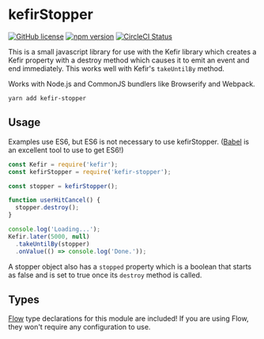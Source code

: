 # kefirStopper

[![GitHub license](https://img.shields.io/badge/license-MIT-blue.svg)](https://github.com/AgentME/kefir-stopper/blob/master/LICENSE.txt) [![npm version](https://img.shields.io/npm/v/kefir-stopper.svg?style=flat)](https://www.npmjs.com/package/kefir-stopper) [![CircleCI Status](https://circleci.com/gh/AgentME/kefir-stopper.svg?style=shield)](https://circleci.com/gh/AgentME/kefir-stopper)

This is a small javascript library for use with the Kefir library which creates
a Kefir property with a destroy method which causes it to emit an event and end
immediately. This works well with Kefir's `takeUntilBy` method.

Works with Node.js and CommonJS bundlers like Browserify and Webpack.

    yarn add kefir-stopper

## Usage

Examples use ES6, but ES6 is not necessary to use kefirStopper.
([Babel](https://babeljs.io/) is an excellent tool to use to get ES6!)

```javascript
const Kefir = require('kefir');
const kefirStopper = require('kefir-stopper');

const stopper = kefirStopper();

function userHitCancel() {
  stopper.destroy();
}

console.log('Loading...');
Kefir.later(5000, null)
  .takeUntilBy(stopper)
  .onValue(() => console.log('Done.'));
```

A stopper object also has a `stopped` property which is a boolean that starts
as false and is set to true once its `destroy` method is called.

## Types

[Flow](https://flowtype.org/) type declarations for this module are included!
If you are using Flow, they won't require any configuration to use.
